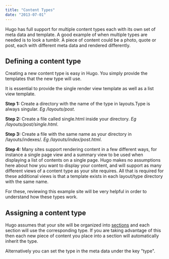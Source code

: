 ```yaml
---
title: "Content Types"
date: "2013-07-01"
---
```


Hugo has full support for multiple content types each with its own set
of meta data and template. A good example of when multiple types are
needed is to look a tumblr. A piece of content could be a photo, quote
or post, each with different meta data and rendered differently.


## Defining a content type

Creating a new content type is easy in Hugo. You simply provide the
templates that the new type will use.

It is essential to provide the single render view template as well as a
list view template.

**Step 1:**
Create a directory with the name of the type in layouts.Type is always singular.  *Eg /layouts/post*.

**Step 2:**
Create a file called single.html inside your directory. *Eg /layouts/post/single.html*.

**Step 3:**
Create a file with the same name as your directory in /layouts/indexes/. *Eg /layouts/index/post.html*.

**Step 4:**
Many sites support rendering content in a few different ways, for
instance a single page view and a summary view to be used when displaying a list
of contents on a single page. Hugo makes no assumptions here about how you want
to display your content, and will support as many different views of a content
type as your site requires. All that is required for these additional views is
that a template exists in each layout/type directory with the same name.

For these, reviewing this example site will be very helpful in order to understand how these types work.

## Assigning a content type

Hugo assumes that your site will be organized into [sections](/content/sections)
and each section will use the corresponding type. If you are taking advantage of
this then each new piece of content you place into a section will automatically
inherit the type.

Alternatively you can set the type in the meta data under the key "type".



